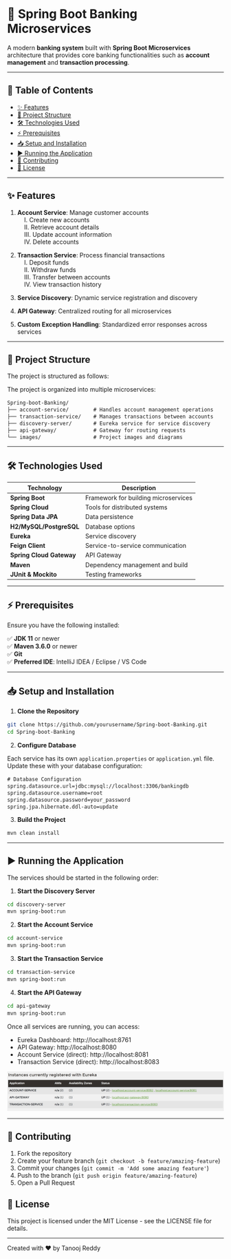 # 🚀 Spring Boot Banking Microservices

A modern **banking system** built with **Spring Boot Microservices** architecture that provides core banking functionalities such as **account management** and **transaction processing**.


---

## 📌 Table of Contents
- [✨ Features](#-features)
- [📂 Project Structure](#-project-structure)
- [🛠 Technologies Used](#-technologies-used)
- [⚡ Prerequisites](#-prerequisites)
- [📥 Setup and Installation](#-setup-and-installation)
- [▶️ Running the Application](#️-running-the-application)
- [🤝 Contributing](#-contributing)
- [📜 License](#-license)

---

## ✨ Features

1. **Account Service**: Manage customer accounts  
&nbsp;&nbsp;&nbsp;&nbsp;I. Create new accounts  
&nbsp;&nbsp;&nbsp;&nbsp;II. Retrieve account details  
&nbsp;&nbsp;&nbsp;&nbsp;III. Update account information  
&nbsp;&nbsp;&nbsp;&nbsp;IV. Delete accounts

2. **Transaction Service**: Process financial transactions  
&nbsp;&nbsp;&nbsp;&nbsp;I. Deposit funds  
&nbsp;&nbsp;&nbsp;&nbsp;II. Withdraw funds  
&nbsp;&nbsp;&nbsp;&nbsp;III. Transfer between accounts  
&nbsp;&nbsp;&nbsp;&nbsp;IV. View transaction history

3. **Service Discovery**: Dynamic service registration and discovery  
4. **API Gateway**: Centralized routing for all microservices  
5. **Custom Exception Handling**: Standardized error responses across services

---

## 📂 Project Structure

The project is structured as follows:

The project is organized into multiple microservices:

```
Spring-boot-Banking/
├── account-service/        # Handles account management operations
├── transaction-service/    # Manages transactions between accounts
├── discovery-server/       # Eureka service for service discovery
├── api-gateway/            # Gateway for routing requests
└── images/                 # Project images and diagrams
```

---

## 🛠 Technologies Used

| Technology             | Description |
|------------------------|-------------|
| **Spring Boot**        | Framework for building microservices |
| **Spring Cloud**       | Tools for distributed systems |
| **Spring Data JPA**    | Data persistence |
| **H2/MySQL/PostgreSQL** | Database options |
| **Eureka**             | Service discovery |
| **Feign Client**       | Service-to-service communication |
| **Spring Cloud Gateway** | API Gateway |
| **Maven**              | Dependency management and build |
| **JUnit & Mockito**    | Testing frameworks |

---

## ⚡ Prerequisites

Ensure you have the following installed:

✅ **JDK 11** or newer  
✅ **Maven 3.6.0** or newer  
✅ **Git**  
✅ **Preferred IDE**: IntelliJ IDEA / Eclipse / VS Code

---

## 📥 Setup and Installation

1. **Clone the Repository**

```bash
git clone https://github.com/yourusername/Spring-boot-Banking.git
cd Spring-boot-Banking
```

2. **Configure Database**

Each service has its own `application.properties` or `application.yml` file. Update these with your database configuration:

```properties
# Database Configuration
spring.datasource.url=jdbc:mysql://localhost:3306/bankingdb
spring.datasource.username=root
spring.datasource.password=your_password
spring.jpa.hibernate.ddl-auto=update
```

3. **Build the Project**

```bash
mvn clean install
```
---

## ▶️ Running the Application

The services should be started in the following order:

1. **Start the Discovery Server**

```bash
cd discovery-server
mvn spring-boot:run
```

2. **Start the Account Service**

```bash
cd account-service
mvn spring-boot:run
```

3. **Start the Transaction Service**

```bash
cd transaction-service
mvn spring-boot:run
```

4. **Start the API Gateway**

```bash
cd api-gateway
mvn spring-boot:run
```

Once all services are running, you can access:

- Eureka Dashboard: http://localhost:8761
- API Gateway: http://localhost:8080
- Account Service (direct): http://localhost:8081
- Transaction Service (direct): http://localhost:8083

![Service Registered](https://github.com/Tanooj-Seelam/Banking-System-Microservice/blob/main/images/Services-Registered.jpg)

---

## 🤝 Contributing

1. Fork the repository
2. Create your feature branch (`git checkout -b feature/amazing-feature`)
3. Commit your changes (`git commit -m 'Add some amazing feature'`)
4. Push to the branch (`git push origin feature/amazing-feature`)
5. Open a Pull Request

## 📜 License

This project is licensed under the MIT License - see the LICENSE file for details.

---

Created with ❤️ by Tanooj Reddy 

